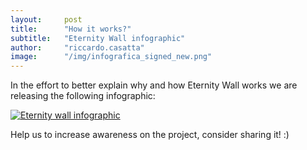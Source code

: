 ```yaml
---
layout:     post
title:      "How it works?"
subtitle:   "Eternity Wall infographic"
author:     "riccardo.casatta"
image:      "/img/infografica_signed_new.png"
---
```


In the effort to better explain why and how Eternity Wall works we are releasing the following infographic:

<a href="http://eternitywall.it"><img src="/img/infografica_signed_new.png" alt="Eternity wall infographic" style="cursor:pointer"></a>

Help us to increase awareness on the project, consider sharing it! :)

